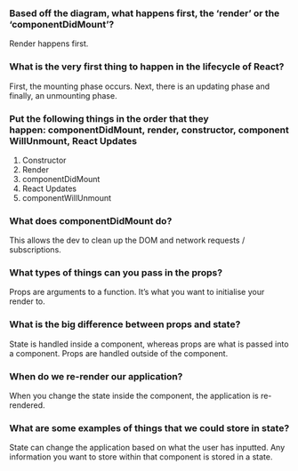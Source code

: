 ### Based off the diagram, what happens first, the ‘render’ or the ‘componentDidMount’?

Render happens first.

### What is the very first thing to happen in the lifecycle of React?

First, the mounting phase occurs. Next, there is an updating phase and finally, an unmounting phase.

### Put the following things in the order that they happen: componentDidMount, render, constructor, componentWillUnmount, React Updates

1. Constructor
2. Render
3. componentDidMount
4. React Updates
5. componentWillUnmount

### What does componentDidMount do?

This allows the dev to clean up the DOM and network requests / subscriptions.

### What types of things can you pass in the props?

Props are arguments to a function. It’s what you want to initialise your render to.

### What is the big difference between props and state?

State is handled inside a component, whereas props are what is passed into a component. Props are handled outside of the component.

### When do we re-render our application?

When you change the state inside the component, the application is re-rendered.

### What are some examples of things that we could store in state?

State can change the application based on what the user has inputted. Any information you want to store within that component is stored in a state.
